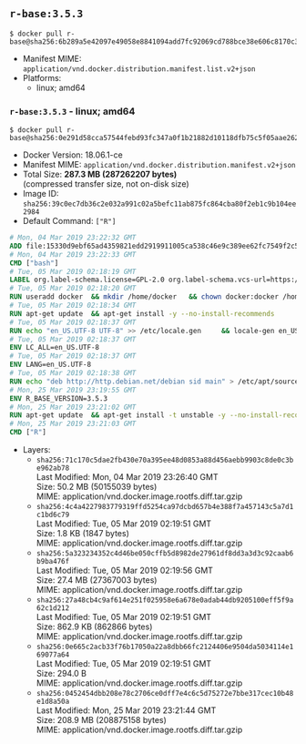 ## `r-base:3.5.3`

```console
$ docker pull r-base@sha256:6b289a5e42097e49058e8841094add7fc92069cd788bce38e606c8170c3fa13d
```

-	Manifest MIME: `application/vnd.docker.distribution.manifest.list.v2+json`
-	Platforms:
	-	linux; amd64

### `r-base:3.5.3` - linux; amd64

```console
$ docker pull r-base@sha256:0e291d58cca57544febd93fc347a0f1b21882d10118dfb75c5f05aae2624686f
```

-	Docker Version: 18.06.1-ce
-	Manifest MIME: `application/vnd.docker.distribution.manifest.v2+json`
-	Total Size: **287.3 MB (287262207 bytes)**  
	(compressed transfer size, not on-disk size)
-	Image ID: `sha256:39c0ec7db36c2e032a991c02a5befc11ab875fc864cba80f2eb1c9b104ee2984`
-	Default Command: `["R"]`

```dockerfile
# Mon, 04 Mar 2019 23:22:32 GMT
ADD file:15330d9ebf65ad4359821edd2919911005ca538c46e9c389ee62fc7549f2c50a in / 
# Mon, 04 Mar 2019 23:22:33 GMT
CMD ["bash"]
# Tue, 05 Mar 2019 02:18:19 GMT
LABEL org.label-schema.license=GPL-2.0 org.label-schema.vcs-url=https://github.com/rocker-org/r-base org.label-schema.vendor=Rocker Project maintainer=Dirk Eddelbuettel <edd@debian.org>
# Tue, 05 Mar 2019 02:18:20 GMT
RUN useradd docker 	&& mkdir /home/docker 	&& chown docker:docker /home/docker 	&& addgroup docker staff
# Tue, 05 Mar 2019 02:18:34 GMT
RUN apt-get update 	&& apt-get install -y --no-install-recommends 		ed 		less 		locales 		vim-tiny 		wget 		ca-certificates 		fonts-texgyre 	&& rm -rf /var/lib/apt/lists/*
# Tue, 05 Mar 2019 02:18:37 GMT
RUN echo "en_US.UTF-8 UTF-8" >> /etc/locale.gen 	&& locale-gen en_US.utf8 	&& /usr/sbin/update-locale LANG=en_US.UTF-8
# Tue, 05 Mar 2019 02:18:37 GMT
ENV LC_ALL=en_US.UTF-8
# Tue, 05 Mar 2019 02:18:37 GMT
ENV LANG=en_US.UTF-8
# Tue, 05 Mar 2019 02:18:38 GMT
RUN echo "deb http://http.debian.net/debian sid main" > /etc/apt/sources.list.d/debian-unstable.list         && echo 'APT::Default-Release "testing";' > /etc/apt/apt.conf.d/default
# Mon, 25 Mar 2019 23:19:55 GMT
ENV R_BASE_VERSION=3.5.3
# Mon, 25 Mar 2019 23:21:02 GMT
RUN apt-get update 	&& apt-get install -t unstable -y --no-install-recommends 		littler                 r-cran-littler 		r-base=${R_BASE_VERSION}-* 		r-base-dev=${R_BASE_VERSION}-* 		r-recommended=${R_BASE_VERSION}-* 	&& ln -s /usr/lib/R/site-library/littler/examples/install.r /usr/local/bin/install.r 	&& ln -s /usr/lib/R/site-library/littler/examples/install2.r /usr/local/bin/install2.r 	&& ln -s /usr/lib/R/site-library/littler/examples/installGithub.r /usr/local/bin/installGithub.r 	&& ln -s /usr/lib/R/site-library/littler/examples/testInstalled.r /usr/local/bin/testInstalled.r 	&& install.r docopt 	&& rm -rf /tmp/downloaded_packages/ /tmp/*.rds 	&& rm -rf /var/lib/apt/lists/*
# Mon, 25 Mar 2019 23:21:03 GMT
CMD ["R"]
```

-	Layers:
	-	`sha256:71c170c5dae2fb430e70a395ee48d0853a88d456aebb9903c8de0c3be962ab78`  
		Last Modified: Mon, 04 Mar 2019 23:26:40 GMT  
		Size: 50.2 MB (50155039 bytes)  
		MIME: application/vnd.docker.image.rootfs.diff.tar.gzip
	-	`sha256:4c4a4227983779319ffd5254ca97dcbd657b4e388f7a457143c5a7d1c1bd6c79`  
		Last Modified: Tue, 05 Mar 2019 02:19:51 GMT  
		Size: 1.8 KB (1847 bytes)  
		MIME: application/vnd.docker.image.rootfs.diff.tar.gzip
	-	`sha256:5a323234352c4d46be050cffb5d8982de27961df8dd3a3d3c92caab6b9ba476f`  
		Last Modified: Tue, 05 Mar 2019 02:19:56 GMT  
		Size: 27.4 MB (27367003 bytes)  
		MIME: application/vnd.docker.image.rootfs.diff.tar.gzip
	-	`sha256:27a48cb4c9af614e251f025958e6a678e0adab44db9205100eff5f9a62c1d212`  
		Last Modified: Tue, 05 Mar 2019 02:19:51 GMT  
		Size: 862.9 KB (862866 bytes)  
		MIME: application/vnd.docker.image.rootfs.diff.tar.gzip
	-	`sha256:0e665c2acb33f76b17050a22a8dbb66fc2124406e9504da5034114e169077a64`  
		Last Modified: Tue, 05 Mar 2019 02:19:51 GMT  
		Size: 294.0 B  
		MIME: application/vnd.docker.image.rootfs.diff.tar.gzip
	-	`sha256:0452454dbb208e78c2706ce0dff7e4c6c5d75272e7bbe317cec10b48e1d8a50a`  
		Last Modified: Mon, 25 Mar 2019 23:21:44 GMT  
		Size: 208.9 MB (208875158 bytes)  
		MIME: application/vnd.docker.image.rootfs.diff.tar.gzip
